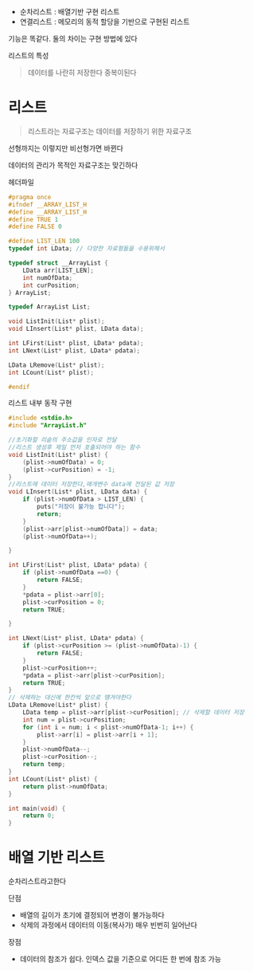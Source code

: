 
- 순차리스트 : 배열기반 구현 리스트
- 연결리스트 : 메모리의 동적 할당을 기반으로 구현된 리스트

기능은 똑같다.
둘의 차이는 구현 방법에 있다

리스트의 특성
> 데이터를 나란히 저장한다 중복이된다 



# 리스트
> 리스트라는 자료구조는 데이터를 저장하기 위한 자료구조 

선형까지는 이렇지만 비선형가면 바뀐다 

데이터의 관리가 목적인 자료구조는 맞긴하다 

헤더파일 
```c
#pragma once
#ifndef __ARRAY_LIST_H
#define __ARRAY_LIST_H
#define TRUE 1
#define FALSE 0

#define LIST_LEN 100
typedef int LData; // 다양한 자료형들을 수용위해서

typedef struct __ArrayList {
	LData arr[LIST_LEN];
	int numOfData;
	int curPosition;
} ArrayList;

typedef ArrayList List;

void ListInit(List* plist);
void LInsert(List* plist, LData data);

int LFirst(List* plist, LData* pdata);
int LNext(List* plist, LData* pdata);

LData LRemove(List* plist);
int LCount(List* plist);

#endif
```

리스트 내부 동작 구현 
```c
#include <stdio.h>
#include "ArrayList.h"

//초기화할 리슽의 주소값을 인자로 전달
//리스트 생성후 제일 먼저 호출되어야 하는 함수
void ListInit(List* plist) {
	(plist->numOfData) = 0;
	(plist->curPosition) = -1;
}
//리스트에 데이터 저장한다,매개변수 data에 전달된 값 저장 
void LInsert(List* plist, LData data) {
	if (plist->numOfData > LIST_LEN) {
		puts("저장이 불가능 합니다");
		return;
	}
	(plist->arr[plist->numOfData]) = data;
	(plist->numOfData++);

}

int LFirst(List* plist, LData* pdata) {
	if (plist->numOfData ==0) {
		return FALSE;
	}
	*pdata = plist->arr[0];
	plist->curPosition = 0;
	return TRUE;

}

int LNext(List* plist, LData* pdata) {
	if (plist->curPosition >= (plist->numOfData)-1) {
		return FALSE;
	}
	plist->curPosition++;
	*pdata = plist->arr[plist->curPosition];
	return TRUE;
}
// 삭제하는 대신에 한칸씩 앞으로 떙겨야한다 
LData LRemove(List* plist) {
	LData temp = plist->arr[plist->curPosition]; // 삭제할 데이터 저장 
	int num = plist->curPosition;
	for (int i = num; i < plist->numOfData-1; i++) {
		plist->arr[i] = plist->arr[i + 1];
	}
	plist->numOfData--;
	plist->curPosition--;
	return temp;
}
int LCount(List* plist) {
	return plist->numOfData;
}

int main(void) {
	return 0;
}
```

# 배열 기반 리스트 
순차리스트라고한다

단점
- 배열의 길이가 초기에 결정되어 변경이 불가능하다
- 삭제의 과정에서 데이터의 이동(복사가) 매우 빈번히 일어난다

장점
- 데이터의 참조가 쉽다. 인덱스 값을 기준으로 어디든 한 번에 참조 가능 
